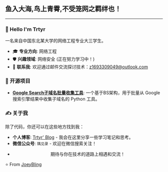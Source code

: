 ## 鱼入大海,鸟上青霄,不受笼网之羁绊也！
---

### 👋 Hello I'm Trtyr

一名来自中国东北某大学的网络工程专业大三学生。

-   🎓 **专业方向**: 网络工程
-   🛡️ **兴趣领域**: 网络安全 (正在努力学习中！)
-   💬 **联系我**: 欢迎通过邮件交流探讨技术：<a href="mailto:z1693309049@outlook.com">z1693309049@outlook.com</a>

### 🚀 开源项目

- **[Google Search子域名批量收集工具](https://github.com/trtyr/Google_Search_Subdomain_Extractor)**: 一个基于BS架构，用于批量从 Google 搜索引擎结果中收集子域名的 Python 工具。

### ✍️ 关于我

除了代码，你还可以在这些地方找到我：

-   **个人博客**: [Trtyr' Blog](https://www.trtyr.top/) - 我会在这里分享一些学习笔记和思考。
-   **微信公众号**: `隅见录` - 欢迎在微信搜索关注！

*   <p align="center">期待与你在技术的道路上相遇和交流！</p>

⭐️ From [JoeyBling](https://github.com/JoeyBling)
